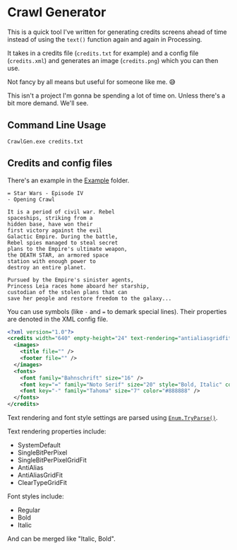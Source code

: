 # Crawl Generator

This is a quick tool I've written for generating credits screens ahead of time instead of using the `text()` function again and again in Processing.

It takes in a credits file (`credits.txt` for example) and a config file (`credits.xml`) and generates an image (`credits.png`) which you can then use.

Not fancy by all means but useful for someone like me. 😅

This isn't a project I'm gonna be spending a lot of time on. Unless there's a bit more demand. We'll see.


## Command Line Usage

```
CrawlGen.exe credits.txt
```

## Credits and config files

There's an example in the [Example](Example/) folder.

```
= Star Wars - Episode IV
- Opening Crawl

It is a period of civil war. Rebel
spaceships, striking from a 
hidden base, have won their
first victory against the evil 
Galactic Empire. During the battle,
Rebel spies managed to steal secret
plans to the Empire's ultimate weapon,
the DEATH STAR, an armored space
station with enough power to
destroy an entire planet. 

Pursued by the Empire's sinister agents,
Princess Leia races home aboard her starship,
custodian of the stolen plans that can 
save her people and restore freedom to the galaxy...
```

You can use symbols (like `-` and `=` to demark special lines). Their properties are denoted in the XML config file.

```xml
<?xml version="1.0"?>
<credits width="640" empty-height="24" text-rendering="antialiasgridfit">
  <images>
    <title file="" />
    <footer file="" />
  </images>
  <fonts>
    <font family="Bahnschrift" size="16" />
    <font key="=" family="Noto Serif" size="20" style="Bold, Italic" color="#FFFF00" />
    <font key="-" family="Tahoma" size="7" color="#888888" />
  </fonts>
</credits>
```

Text rendering and font style settings are parsed using [`Enum.TryParse()`](https://docs.microsoft.com/en-us/dotnet/api/system.enum.tryparse?view=netframework-4.8).

Text rendering properties include:
* SystemDefault
* SingleBitPerPixel 
* SingleBitPerPixelGridFit 
* AntiAlias 
* AntiAliasGridFit 
* ClearTypeGridFit 

Font styles include:
* Regular
* Bold
* Italic

And can be merged like "Italic, Bold".
